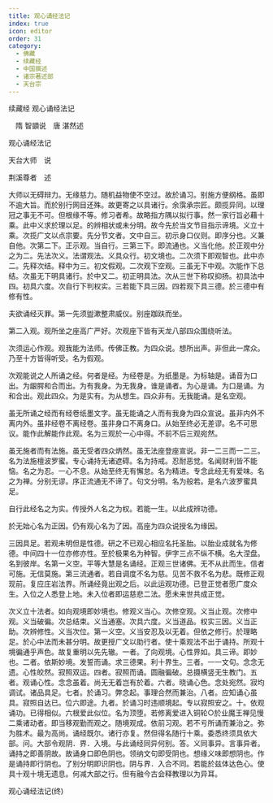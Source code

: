 ```yaml
---
title: 观心诵经法记
index: true
icon: editor
order: 31
category:
  - 佛藏
  - 续藏经
  - 中国撰述
  - 诸宗著述部
  - 天台宗
---
```


续藏经   观心诵经法记  

　隋 智顗说　唐 湛然述  

观心诵经法记  

天台大师　说  

荆溪尊者　述  

大师以无碍辩力。无缘慈力。随机益物使不空过。故於诵习。别施方便纲格。虽即不逾大旨。而於别行网目还殊。故更寄之以具诸行。余霟承宗匠。颇揽异同。以理冠之事无不可。但根缘不等。修习者希。故略指方隅以拟行事。然一家行旨必藉十乘。此中义求於理以足。的辨相状或未分明。故今先於当文节目指示谛境。义立十乘。次揽广文以点宗要。先分节文者。文中自三。初示身口仪则。即序分也。义兼自他。次第二下。正示观。当自行。三第三下。即流通也。义当化他。於正观中分之为二。先法次义。法谓观法。义具众行。初文境也。二次须下即观智也。此中亦二。先释次结。释中为三。初文假观。二次观下空观。三虽无下中观。次能作下总结。次虽无下明具诸行。於中又二。初正明具法。次从三世下称叹抑扬。初具法中四。初具六度。次自行下判权实。三若能下具三因。四若观下具三德。於三德中有修有性。  

夫欲诵经灭罪。第一先须盥漱整肃威仪。别座跏趺而坐。  

第二入观。观所坐之座高广严好。次观座下皆有天龙八部四众围绕听法。  

次须运心作观。观我能为法师。传佛正教。为四众说。想所出声。非但此一席众。乃至十方皆得听受。名为假观。  

次观能说之人所诵之经。何者是经。为经卷是。为纸墨是。为标轴是。诵音为口出。为龈腭和合而出。为有我身。为无我身。谁是诵者。为心是诵。为口是诵。为和合出。观此四众。为是实有。为从想生。四众非有。无我能诵。是名空观。  

虽无所诵之经而有经卷纸墨文字。虽无能诵之人而有我身为四众宣说。虽非内外不离内外。虽非经卷不离经卷。虽非身口不离身口。从始至终必无差谬。名不可思议。能作此解能作此观。名为三观於一心中得。不前不后三观宛然。  

虽无施者而有法施。虽无受者四众炳然。虽无法座登座宣说。非一二三而一二三。名为法施檀波罗蜜。专心诵持无诸遮碍。名为持戒。忍耐恶觉。名闻财利皆不能恼。名之为忍。一心不息。从始至终无有懈怠。名为精进。专念此经无有爱味。名之为禅。分别无谬。序正流通无不谛了。句文分明。名为般若。是名六波罗蜜具足。  

自行此经名之为实。传授外人名之为权。若能一生。以此成辨功德。  

於无始心名为正因。仍有观心名为了因。高座为四众说授名为缘因。  

三因具足。若观未明但是性德。研之不已观心相应名托圣胎。以胎业成就名为修德。中间四十一位亦修亦性。至於极果名为种智。伊字三点不纵不横。名大涅盘。名到彼岸。名第一义空。平等大慧是名诵经。正观三世诸佛。无不从此而生。信者可施。无信莫施。第三流通者。若自调度不名为慈。见苦不救不名为悲。既修正观现前。复应庄岩法界。所诵经竟出观之后。以此运观功德。已登正觉者愿广度众生。入位之人悉登上地。未入位者即运慈悲二法。愿未来世共成正觉。  

次义立十法者。如向观境即妙境也。修观义当心。次修空观。义当止观。次修中观。义当破徧。次总结束。义当通塞。次具六度。义当道品。权实三因。义当正助。次辨修性。义当次位。第一义空。义当安忍及以无着。但依之修行。於理略足。於心中法而未甚分明。故更授广文以助行者。使十乘观法不出于诵持。所观十境徧通乎声色。故复重明以先先辙。一者。了向观境。心性界如。具三谛。即妙也。二者。依斯妙境。发誓而诵。求三德果。利十界生。三者。一一文句。念念无遗。心性皎然。寂照双运。四者。寂照而诵。圆融徧破。总摄横竖无生教门。五者。观诵心性。念念虽着。尚无无着岂有於着。六者。晓诵心色。念处宛然。寂均调试。诸品具足。七者。於诵习。弊念起。事理合然而兼治。八者。应知诵心虽具。寂照自达已。位六即途。九者。於诵习时违顺境起。专以寂照安之。十。依观诵功。已得相似。六根爱此似位。名为顶堕。若修离爱进入铜轮○於业魔王禅见慢二乘诸动者。即当移观勤而观之。随境观成。依前习观。若不亏所诵而兼治之。弥为胜术。最为高尚。诵经既尔。诸行亦复。然但得名随行十乘。委悉终须具依大部。问。大部令观阴．界．入境。与此诵经同异何别。答。义同事异。言事异者。诵持之即善阴故。故诵身口即色阴也。领纳文句即受阴也。想缘义味即想阴也。作是诵持即行阴也。了别分明即识阴也。阴与界．入合不同。若能於兹体达色心。使具十观十境无遗息。何减大部之行。但有融今古会释教理以为异耳。  

观心诵经法记(终)  
